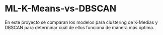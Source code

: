 # ML-K-Means-vs-DBSCAN
En este proyecto se comparan los modelos para clustering de K-Medias y DBSCAN para determinar cuál de ellos funciona de manera más óptima.
